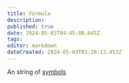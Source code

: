 ```yaml
---
title: Formula
description: 
published: true
date: 2024-05-03T04:45:08.645Z
tags: 
editor: markdown
dateCreated: 2024-05-03T03:28:13.453Z
---
```


An string of [symbols](/logic/symbol)
